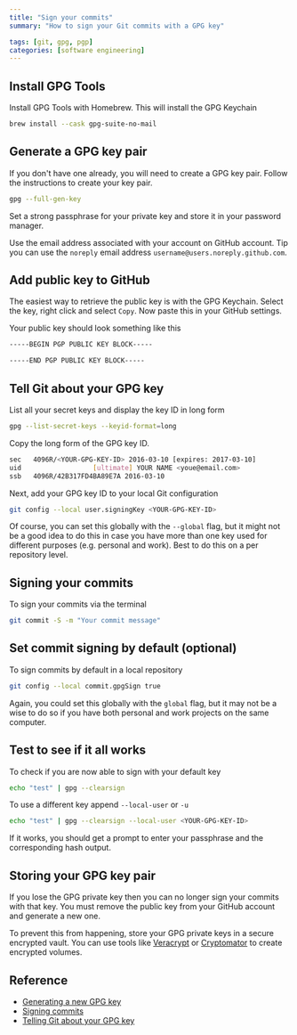 ```yaml
---
title: "Sign your commits"
summary: "How to sign your Git commits with a GPG key"

tags: [git, gpg, pgp]
categories: [software engineering]
---
```


## Install GPG Tools

Install GPG Tools with Homebrew. This will install the GPG Keychain

```sh
brew install --cask gpg-suite-no-mail
```

## Generate a GPG key pair

If you don't have one already, you will need to create a GPG key pair. Follow the instructions to create your key pair.

```sh
gpg --full-gen-key
```

Set a strong passphrase for your private key and store it in your password manager.

Use the email address associated with your account on GitHub account. Tip you can use the `noreply` email address `username@users.noreply.github.com`.

## Add public key to GitHub

The easiest way to retrieve the public key is with the GPG Keychain. Select the key, right click and select `Copy`. Now paste this in your GitHub settings.

Your public key should look something like this

```txt
-----BEGIN PGP PUBLIC KEY BLOCK-----

-----END PGP PUBLIC KEY BLOCK-----
```

## Tell Git about your GPG key

List all your secret keys and display the key ID in long form

```sh
gpg --list-secret-keys --keyid-format=long
```

Copy the long form of the GPG key ID.

```sh
sec   4096R/<YOUR-GPG-KEY-ID> 2016-03-10 [expires: 2017-03-10]
uid                  [ultimate] YOUR NAME <youe@email.com>
ssb   4096R/42B317FD4BA89E7A 2016-03-10
```

Next, add your GPG key ID to your local Git configuration

```sh
git config --local user.signingKey <YOUR-GPG-KEY-ID>
```

Of course, you can set this globally with the `--global` flag, but it might not be a good idea to do this in case you have more than one key used for different purposes (e.g. personal and work). Best to do this on a per repository level.

## Signing your commits

To sign your commits via the terminal

```sh
git commit -S -m "Your commit message"
```

## Set commit signing by default (optional)

To sign commits by default in a local repository

```sh
git config --local commit.gpgSign true
```

Again, you could set this globally with the `global` flag, but it may not be a wise to do so if you have both personal and work projects on the same computer.

## Test to see if it all works

To check if you are now able to sign with your default key

```sh
echo "test" | gpg --clearsign
```

To use a different key append `--local-user` or `-u`

```sh
echo "test" | gpg --clearsign --local-user <YOUR-GPG-KEY-ID>
```

If it works, you should get a prompt to enter your passphrase and the corresponding hash output.

## Storing your GPG key pair

If you lose the GPG private key then you can no longer sign your commits with that key. You must remove the public key from your GitHub account and generate a new one.

To prevent this from happening, store your GPG private keys in a secure encrypted vault. You can use tools like [Veracrypt](https://veracrypt.fr/en/Home.html) or [Cryptomator](https://cryptomator.org/) to create encrypted volumes.

## Reference

- [Generating a new GPG key](https://docs.github.com/en/authentication/managing-commit-signature-verification/generating-a-new-gpg-key)
- [Signing commits](https://docs.github.com/en/authentication/managing-commit-signature-verification/signing-commits)
- [Telling Git about your GPG key](https://docs.github.com/en/authentication/managing-commit-signature-verification/telling-git-about-your-signing-key#telling-git-about-your-gpg-key)
